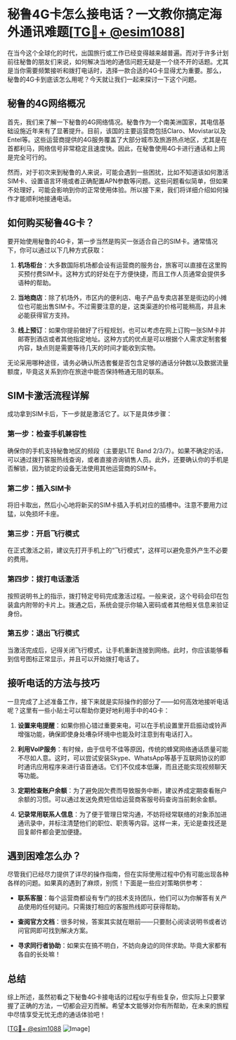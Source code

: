 # 秘鲁4G卡怎么接电话？一文教你搞定海外通讯难题[[TG💪+ @esim1088](https://t.me/s/esim1088)]

在当今这个全球化的时代，出国旅行或工作已经变得越来越普遍。而对于许多计划前往秘鲁的朋友们来说，如何解决当地的通信问题无疑是一个绕不开的话题。尤其是当你需要频繁接听和拨打电话时，选择一款合适的4G卡显得尤为重要。那么，秘鲁的4G卡到底该怎么用呢？今天就让我们一起来探讨一下这个问题。

## 秘鲁的4G网络概况

首先，我们来了解一下秘鲁的4G网络情况。秘鲁作为一个南美洲国家，其电信基础设施近年来有了显著提升。目前，该国的主要运营商包括Claro、Movistar以及Entel等。这些运营商提供的4G服务覆盖了大部分城市及旅游热点地区，尤其是在首都利马，网络信号非常稳定且速度快。因此，在秘鲁使用4G卡进行通话和上网是完全可行的。

然而，对于初次来到秘鲁的人来说，可能会遇到一些困扰，比如不知道该如何激活SIM卡、设置语言环境或者正确配置APN参数等问题。这些问题看似简单，但如果不处理好，可能会影响到你的正常使用体验。所以接下来，我们将详细介绍如何操作才能顺利地接通电话。

## 如何购买秘鲁4G卡？

要开始使用秘鲁的4G卡，第一步当然是购买一张适合自己的SIM卡。通常情况下，你可以通过以下几种方式获取：

1. **机场柜台**：大多数国际机场都会设有运营商的服务台，旅客可以直接在这里购买预付费SIM卡。这种方式的好处在于方便快捷，而且工作人员通常会提供多语种的帮助。
   
2. **当地商店**：除了机场外，市区内的便利店、电子产品专卖店甚至是街边的小摊位也可能出售SIM卡。不过需要注意的是，这类渠道的价格可能稍高，并且未必能获得官方支持。

3. **线上预订**：如果你提前做好了行程规划，也可以考虑在网上订购一张SIM卡并邮寄到酒店或者其他指定地址。这种方式的优点是可以根据个人需求定制套餐内容，缺点则是需要等待几天的时间才能收到实物。

无论采用哪种途径，请务必确认所选套餐是否包含足够的通话分钟数以及数据流量额度，毕竟这关系到你在旅途中能否保持畅通无阻的联系。

## SIM卡激活流程详解

成功拿到SIM卡后，下一步就是激活它了。以下是具体步骤：

### 第一步：检查手机兼容性
确保你的手机支持秘鲁地区的频段（主要是LTE Band 2/3/7）。如果不确定的话，可以通过拨打客服热线查询，或者直接咨询销售人员。此外，还要确认你的手机是否解锁，因为锁定的设备无法使用其他运营商的SIM卡。

### 第二步：插入SIM卡
将旧卡取出，然后小心地将新买的SIM卡插入手机对应的插槽中。注意不要用力过猛，以免损坏卡座。

### 第三步：开启飞行模式
在正式激活之前，建议先打开手机上的“飞行模式”，这样可以避免意外产生不必要的费用。

### 第四步：拨打电话激活
按照说明书上的指示，拨打特定号码完成激活过程。一般来说，这个号码会印在包装盒内附带的卡片上。拨通之后，系统会提示你输入密码或者其他相关信息来验证身份。

### 第五步：退出飞行模式
当激活完成后，记得关闭飞行模式，让手机重新连接到网络。此时，你应该能够看到信号图标正常显示，并且可以开始拨打电话了。

## 接听电话的方法与技巧

一旦完成了上述准备工作，接下来就是实际操作的部分了——如何高效地接听电话呢？这里有一些小贴士可以帮助你更好地利用手中的4G卡：

1. **设置来电提醒**：如果你担心错过重要来电，可以在手机设置里开启振动或铃声增强功能，确保即使身处嘈杂环境中也能及时注意到有电话打入。

2. **利用VoIP服务**：有时候，由于信号不佳等原因，传统的蜂窝网络通话质量可能不尽如人意。这时，可以尝试安装Skype、WhatsApp等基于互联网协议的即时通讯应用程序来进行语音通话。它们不仅成本低廉，而且还能实现视频聊天等功能。

3. **定期检查账户余额**：为了避免因欠费而导致服务中断，建议养成定期查看账户余额的习惯。可以通过发送免费短信给运营商客服号码查询当前剩余金额。

4. **记录常用联系人信息**：为了便于管理日常沟通，不妨将经常联络的对象添加进通讯录中，并标注清楚他们的职位、职责等内容。这样一来，无论是查找还是回复邮件都会更加便捷。

## 遇到困难怎么办？

尽管我们已经尽力提供了详尽的操作指南，但在实际使用过程中仍有可能出现各种各样的问题。如果真的遇到了麻烦，别慌！下面是一些应对策略供参考：

- **联系客服**：每个运营商都设有专门的技术支持团队，他们可以为你解答有关产品使用的任何疑问。只需拨打相应的客服热线即可获得帮助。
  
- **查阅官方文档**：很多时候，答案其实就在眼前——只要耐心阅读说明书或者访问官网即可找到解决方案。

- **寻求同行者协助**：如果实在搞不明白，不妨向身边的同伴求助。毕竟大家都有各自的长处嘛！

## 总结

综上所述，虽然初看之下秘鲁4G卡接电话的过程似乎有些复杂，但实际上只要掌握了正确的方法，一切都会迎刃而解。希望本文能够对你有所帮助，在未来的旅程中尽情享受无忧无虑的通话体验吧！

[[TG💪+ @esim1088](https://t.me/s/esim1088) ![Image](https://i.postimg.cc/4NQfJmqS/Snipaste-2025-05-13-00-14-12.png)]